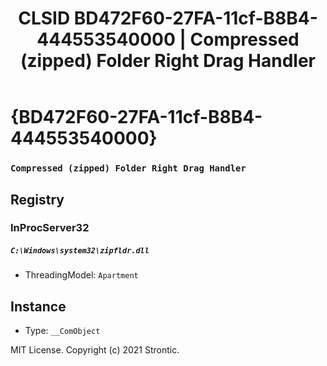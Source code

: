 ﻿---
title: "CLSID BD472F60-27FA-11cf-B8B4-444553540000 | Compressed (zipped) Folder Right Drag Handler"
excerpt: What is COM-Object CLSID BD472F60-27FA-11cf-B8B4-444553540000?
---

# {BD472F60-27FA-11cf-B8B4-444553540000}

### `Compressed (zipped) Folder Right Drag Handler`

## Registry


### InProcServer32

##### `C:\Windows\system32\zipfldr.dll`
* ThreadingModel: `Apartment`

## Instance

* Type: `__ComObject`

MIT License. Copyright (c) 2021 Strontic.


